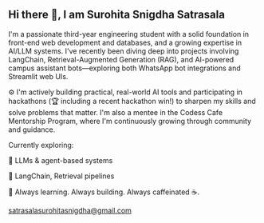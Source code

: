## Hi there 👋, I am Surohita Snigdha Satrasala

I'm a passionate third-year engineering student with a solid foundation in front-end web development and databases, and a growing expertise in AI/LLM systems. I've recently been diving deep into projects involving LangChain, Retrieval-Augmented Generation (RAG), and AI-powered campus assistant bots—exploring both WhatsApp bot integrations and Streamlit web UIs.

⚙️ I'm actively building practical, real-world AI tools and participating in hackathons (🏆 including a recent hackathon win!) to sharpen my skills and solve problems that matter. I'm also a mentee in the Codess Cafe Mentorship Program, where I'm continuously growing through community and guidance.

Currently exploring:

🤖 LLMs & agent-based systems

🧠 LangChain, Retrieval pipelines

📌 Always learning. Always building. Always caffeinated ☕.

satrasalasurohitasnigdha@gmail.com
